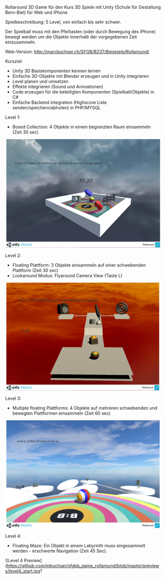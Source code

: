 ﻿Rollaround 
3D Game für den Kurs 3D Spiele mit Unity (Schule für Gestaltung Bern-Biel) für Web und iPhone

Spielbeschreibung:
5 Level, von einfach bis sehr schwer.

Der Spielball muss mit den Pfeiltasten (oder durch Bewegung des iPhone) bewegt werden um die Objekte innerhalb der vorgegebenen Zeit einzusammeln.

Web-Version:
http://marcbuchser.ch/SFGB/B237/Beispiele/Rollaround/


Kursziel:
- Unity 3D Basiskomponenten kennen lernen
- Einfache 3D-Objekte mit Blender erzeugen und in Unity integrieren
- Level planen und umsetzen 
- Effekte integrieren (Sound und Animationen)
- Code erzeugen für die beteiligten Komponenten (Spielball/Objekte) in C#
- Einfache Backend integration (Highscore Liste senden/speichern/abholen) in PHP/MYSQL


Level 1:
- Boxed Collection: 4 Objekte in einem begrenzten Raum einsammeln (Zeit 30 sec)

![Level 1 Preview](https://github.com/mbuchser/sfgbb_game_rollaround/blob/master/previews/level1_start.jpg?raw=true)


Level 2:
- Floating Plattform: 3 Objekte einsammeln auf einer schwebenden Plattform (Zeit 30 sec)
- Lookaround Modus: Flyaround Camera View (Taste L)

![Level 2 Preview](https://github.com/mbuchser/sfgbb_game_rollaround/blob/master/previews/level2_start.jpg?raw=true)


Level 3:
- Multiple floating Plattforms: 4 Objekte auf mehreren schwebenden und bewegten Plattformen einsammeln (Zeit 60 sec)

![Level 3 Preview](https://github.com/mbuchser/sfgbb_game_rollaround/blob/master/previews/level3_start.jpg?raw=true)


Level 4:
 - Floating Maze: Ein Objekt in einem Labyrinth muss eingesammelt werden - erschwerte Navigation (Zeit 45 Sec). 

![Level 4 Preview](https://github.com/mbuchser/sfgbb_game_rollaround/blob/master/previews/level4_start.jpg?

